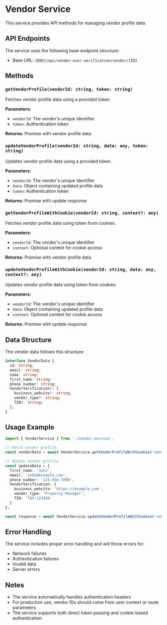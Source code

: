 # Vendor Service

This service provides API methods for managing vendor profile data.

## API Endpoints

The service uses the following base endpoint structure:
- Base URL: `{ENV}/api/vendor-user-verification/vendor/{ID}`

## Methods

### `getVendorProfile(vendorId: string, token: string)`
Fetches vendor profile data using a provided token.

**Parameters:**
- `vendorId`: The vendor's unique identifier
- `token`: Authentication token

**Returns:** Promise with vendor profile data

### `updateVendorProfile(vendorId: string, data: any, token: string)`
Updates vendor profile data using a provided token.

**Parameters:**
- `vendorId`: The vendor's unique identifier
- `data`: Object containing updated profile data
- `token`: Authentication token

**Returns:** Promise with update response

### `getVendorProfileWithCookie(vendorId: string, context?: any)`
Fetches vendor profile data using token from cookies.

**Parameters:**
- `vendorId`: The vendor's unique identifier
- `context`: Optional context for cookie access

**Returns:** Promise with vendor profile data

### `updateVendorProfileWithCookie(vendorId: string, data: any, context?: any)`
Updates vendor profile data using token from cookies.

**Parameters:**
- `vendorId`: The vendor's unique identifier
- `data`: Object containing updated profile data
- `context`: Optional context for cookie access

**Returns:** Promise with update response

## Data Structure

The vendor data follows this structure:

```typescript
interface VendorData {
  id: string;
  email: string;
  name: string;
  first_name: string;
  phone_number: string;
  VendorVerification?: {
    business_website?: string;
    vendor_type?: string;
    TIN?: string;
  };
}
```

## Usage Example

```typescript
import { VendorService } from './vendor.service';

// Fetch vendor profile
const vendorData = await VendorService.getVendorProfileWithCookie('vendor-id-here');

// Update vendor profile
const updateData = {
  first_name: 'John',
  email: 'john@example.com',
  phone_number: '123-456-7890',
  VendorVerification: {
    business_website: 'https://example.com',
    vendor_type: 'Property Manager',
    TIN: 'TAX-123456'
  }
};

const response = await VendorService.updateVendorProfileWithCookie('vendor-id-here', updateData);
```

## Error Handling

The service includes proper error handling and will throw errors for:
- Network failures
- Authentication failures
- Invalid data
- Server errors

## Notes

- The service automatically handles authentication headers
- For production use, vendor IDs should come from user context or route parameters
- The service supports both direct token passing and cookie-based authentication 